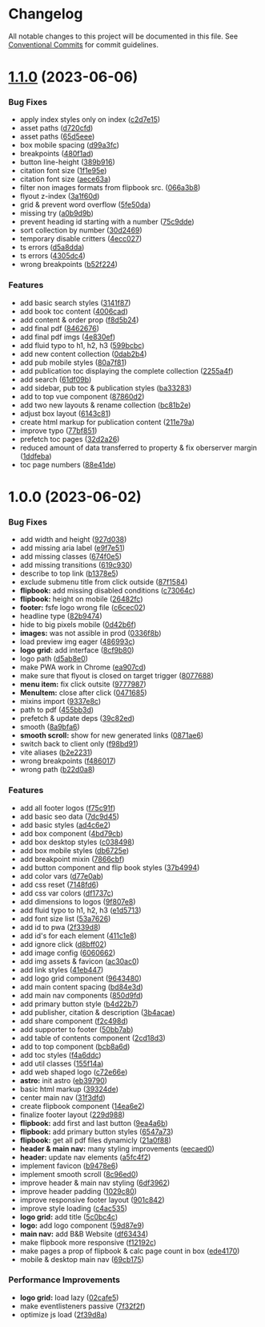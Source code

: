 # Changelog

All notable changes to this project will be documented in this file. See [Conventional Commits](https://conventionalcommits.org) for commit guidelines.

# [1.1.0](https://github.com/bitsundbaeume/publication2023/compare/v1.0.0...v1.1.0) (2023-06-06)


### Bug Fixes

* apply index styles only on index ([c2d7e15](https://github.com/bitsundbaeume/publication2023/commit/c2d7e15a2d09e73d9bb4716018fbc9950ca6bfd5))
* asset paths ([d720cfd](https://github.com/bitsundbaeume/publication2023/commit/d720cfd858733301abf60dd172047083997f4450))
* asset paths ([65d5eee](https://github.com/bitsundbaeume/publication2023/commit/65d5eee72151093473b16d6d61021a92dde3edb6))
* box mobile spacing ([d99a3fc](https://github.com/bitsundbaeume/publication2023/commit/d99a3fc6d913c4ffb74f8a2aeeceda432b5a3df8))
* breakpoints ([480f1ad](https://github.com/bitsundbaeume/publication2023/commit/480f1ad574d01ff1d1b411cfb2c36fe31f4eb1da))
* button line-height ([389b916](https://github.com/bitsundbaeume/publication2023/commit/389b916c5fdbd99a01ff482fd6a0eb08e7be95ab))
* citation font size ([1f1e95e](https://github.com/bitsundbaeume/publication2023/commit/1f1e95e9cd1434c8356e531c619c38cb291314d6))
* citation font size ([aece63a](https://github.com/bitsundbaeume/publication2023/commit/aece63a00e757fc977a2b12b5bd285fe9e8dbbdc))
* filter non images formats from flipbook src. ([066a3b8](https://github.com/bitsundbaeume/publication2023/commit/066a3b828a5b4404441a5e1b28006868b85019e8))
* flyout z-index ([3a1f60d](https://github.com/bitsundbaeume/publication2023/commit/3a1f60d705879fa213e4ac489857dffca8524023))
* grid & prevent word overflow ([5fe50da](https://github.com/bitsundbaeume/publication2023/commit/5fe50dad76d72b34493e6c71e7a0374bbc5cddcc))
* missing try ([a0b9d9b](https://github.com/bitsundbaeume/publication2023/commit/a0b9d9bd497446e1287034ac1a4316d5b3b50f9b))
* prevent heading id starting with a number ([75c9dde](https://github.com/bitsundbaeume/publication2023/commit/75c9ddef2e7461b91cc607652d85c331e760f267))
* sort collection by number ([30d2469](https://github.com/bitsundbaeume/publication2023/commit/30d246997db60fa2bd1ae8616c1e5195407c0668))
* temporary disable critters ([4ecc027](https://github.com/bitsundbaeume/publication2023/commit/4ecc0278d184c24dd3909f67bb014ddb559ccc93))
* ts errors ([d5a8dda](https://github.com/bitsundbaeume/publication2023/commit/d5a8dda4165bd87aad92fbdf214d51ec85995b32))
* ts errors ([4305dc4](https://github.com/bitsundbaeume/publication2023/commit/4305dc48c412f349aa414c34fd001bc2a355144a))
* wrong breakpoints ([b52f224](https://github.com/bitsundbaeume/publication2023/commit/b52f22446c8d0cc66bf39dc16bb50549708f0723))


### Features

* add basic search styles ([3141f87](https://github.com/bitsundbaeume/publication2023/commit/3141f87778f3eea692a4e234e6df4a97121a4b9c))
* add book toc content ([4006cad](https://github.com/bitsundbaeume/publication2023/commit/4006cad362925794e461a45d7a625ff766b63ca7))
* add content & order prop ([f8d5b24](https://github.com/bitsundbaeume/publication2023/commit/f8d5b242933eb0a226b351eb532114ba5d025882))
* add final pdf ([8462676](https://github.com/bitsundbaeume/publication2023/commit/8462676648b64cda9b6e0b57d55e8e410ef12052))
* add final pdf imgs ([4e830ef](https://github.com/bitsundbaeume/publication2023/commit/4e830ef8edac2123a40b8bdb8e66402fcea16bb8))
* add fluid typo to h1, h2, h3 ([599bcbc](https://github.com/bitsundbaeume/publication2023/commit/599bcbc5aab81c12d8b966c83d484a9555aa25ae))
* add new content collection ([0dab2b4](https://github.com/bitsundbaeume/publication2023/commit/0dab2b495552f9ed75dcbe5c47ce4853dba4720a))
* add pub mobile styles ([80a7f81](https://github.com/bitsundbaeume/publication2023/commit/80a7f81871e8e8c438e632f60b996331b8b98a26))
* add publication toc displaying the complete collection ([2255a4f](https://github.com/bitsundbaeume/publication2023/commit/2255a4fb5b288607119112090a16815385fb76b2))
* add search ([61df09b](https://github.com/bitsundbaeume/publication2023/commit/61df09bf106d0b4108b0edda73b3ad016c396e1f))
* add sidebar, pub toc & publication styles ([ba33283](https://github.com/bitsundbaeume/publication2023/commit/ba33283c6b3c1483e5e3dca0c0d44b9f9569afeb))
* add to top vue component ([87860d2](https://github.com/bitsundbaeume/publication2023/commit/87860d292c5b5efee86f71adf40331ac00dfa9c8))
* add two new layouts & rename collection ([bc81b2e](https://github.com/bitsundbaeume/publication2023/commit/bc81b2e3f56f6e3ba33026bf131cfad848411631))
* adjust box layout ([6143c81](https://github.com/bitsundbaeume/publication2023/commit/6143c81c0ffa75d6b9a61d76b7a39bd5755de61c))
* create html markup for publication content ([211e79a](https://github.com/bitsundbaeume/publication2023/commit/211e79a24528b395e739ab3194f543c3ed74dbb0))
* improve typo ([77bf851](https://github.com/bitsundbaeume/publication2023/commit/77bf851b7a8612c01bfa8ca861892e60f8cc4158))
* prefetch toc pages ([32d2a26](https://github.com/bitsundbaeume/publication2023/commit/32d2a266f8ec045ed7e108ae56952caad11d9fd2))
* reduced amount of data transferred to property & fix oberserver margin ([1ddfeba](https://github.com/bitsundbaeume/publication2023/commit/1ddfebaf2eb5b51861af474387e39ff95e5e4407))
* toc page numbers ([88e41de](https://github.com/bitsundbaeume/publication2023/commit/88e41de4a01d7a81f146eb179720bd83175ece40))

# 1.0.0 (2023-06-02)


### Bug Fixes

*  add width and height ([927d038](https://github.com/bitsundbaeume/publication2023/commit/927d0383ba1e0ed0e1ddd952f1013bd8e77a93ed))
* add missing aria label ([e9f7e51](https://github.com/bitsundbaeume/publication2023/commit/e9f7e51ee8b755b8c62b105a81e8691eddc1b06d))
* add missing classes ([674f0e5](https://github.com/bitsundbaeume/publication2023/commit/674f0e51a59a3bbaf767b83a9dbd7b282d700108))
* add missing transitions ([619c930](https://github.com/bitsundbaeume/publication2023/commit/619c9308e06953b9c17f2e6d87056a5f95c08cce))
* describe to top link ([b1378e5](https://github.com/bitsundbaeume/publication2023/commit/b1378e521767b1696100dbf1b108a1717e54dd22))
* exclude submenu title from click outside ([87f1584](https://github.com/bitsundbaeume/publication2023/commit/87f15846fac03fbc5e8ddc0ddb81ff62960d372a))
* **flipbook:** add missing disabled conditions ([c73064c](https://github.com/bitsundbaeume/publication2023/commit/c73064c9e48ef5fb4d971327f692ad17632d685b))
* **flipbook:** height on mobile ([26482fc](https://github.com/bitsundbaeume/publication2023/commit/26482fc90a9954404bdba2903ea819e6ef326bb0))
* **footer:** fsfe logo wrong file ([c6cec02](https://github.com/bitsundbaeume/publication2023/commit/c6cec020e93aae236317889fc246bc0dc36fe4d7))
* headline type ([82b9474](https://github.com/bitsundbaeume/publication2023/commit/82b94742ceb5c8f4997ab94a7b9e2dfda97f9101))
* hide to big pixels mobile ([0d42b6f](https://github.com/bitsundbaeume/publication2023/commit/0d42b6fe3320ca31be4e4d2d441f9e5f5d6adacc))
* **images:** was not assible in prod ([0336f8b](https://github.com/bitsundbaeume/publication2023/commit/0336f8ba1f4ddecb3ab2a23f81b992b1116bf4ae))
* load preview img eager ([486993c](https://github.com/bitsundbaeume/publication2023/commit/486993c0ac2b44d76b8c2d6dc32c4c98be406960))
* **logo grid:** add interface ([8cf9b80](https://github.com/bitsundbaeume/publication2023/commit/8cf9b80a4059794954c4c8bf9ff904b21ccc2508))
* logo path ([d5ab8e0](https://github.com/bitsundbaeume/publication2023/commit/d5ab8e0c2e904161f480e52e180b3e2602d8a48f))
* make PWA work in Chrome ([ea907cd](https://github.com/bitsundbaeume/publication2023/commit/ea907cde4bff2d39dc63a41ca6c98cb6971838cb))
* make sure that flyout is closed on target trigger ([8077688](https://github.com/bitsundbaeume/publication2023/commit/807768832f2e0bcb798c8521323a892abf403444))
* **menu item:** fix click outsite ([9777987](https://github.com/bitsundbaeume/publication2023/commit/9777987b6b74313658b969ca49a1339f76d78bd2))
* **MenuItem:** close after click ([0471685](https://github.com/bitsundbaeume/publication2023/commit/04716851a93ad9965ccefc20a837272fb272092c))
* mixins import ([9337e8c](https://github.com/bitsundbaeume/publication2023/commit/9337e8cb102e1c4d8cf567c2f29b2ae206bcabee))
* path to pdf ([455bb3d](https://github.com/bitsundbaeume/publication2023/commit/455bb3db125991aaa25597f9978f126f846ea5ad))
* prefetch & update deps ([39c82ed](https://github.com/bitsundbaeume/publication2023/commit/39c82ede274e7f6139663e6eae7ff84aea6062ca))
* smooth ([8a9bfa6](https://github.com/bitsundbaeume/publication2023/commit/8a9bfa695a8046ac75d51b2a3873cc1fdca4de29))
* **smooth scroll:** show for new generated links ([0871ae6](https://github.com/bitsundbaeume/publication2023/commit/0871ae64367aa2a2aa3428e3eb342bd4cac6586d))
* switch back to client only ([f98bd91](https://github.com/bitsundbaeume/publication2023/commit/f98bd91f3ec8972203b007d8e018cf8b39bf4ccb))
* vite aliases ([b2e2231](https://github.com/bitsundbaeume/publication2023/commit/b2e223121f9eeeafe1d45480a3b6e8fc2544a2f4))
* wrong breakpoints ([f486017](https://github.com/bitsundbaeume/publication2023/commit/f48601756ddb0cfbc4507fb7ebf317f608516005))
* wrong path ([b22d0a8](https://github.com/bitsundbaeume/publication2023/commit/b22d0a8d3d2c4577ed6d99c52ebd9b69a96bb5eb))


### Features

* add all footer logos ([f75c91f](https://github.com/bitsundbaeume/publication2023/commit/f75c91f6e393c298e20c754e29964f53336c176c))
* add basic seo data ([7dc9d45](https://github.com/bitsundbaeume/publication2023/commit/7dc9d45d05c3dce8e92872d404a4b018cfbb207e))
* add basic styles ([ad4c6e2](https://github.com/bitsundbaeume/publication2023/commit/ad4c6e259a19a6484917890f8995f25b6c6cf117))
* add box component ([4bd79cb](https://github.com/bitsundbaeume/publication2023/commit/4bd79cb2087154f092ac655b317e4f992fe67e73))
* add box desktop styles ([c038498](https://github.com/bitsundbaeume/publication2023/commit/c038498084fd2af319f6d839630b0daee6c4ee15))
* add box mobile styles ([db6725e](https://github.com/bitsundbaeume/publication2023/commit/db6725e121c7a8b888851afecb71c6013ab0b990))
* add breakpoint mixin ([7866cbf](https://github.com/bitsundbaeume/publication2023/commit/7866cbf179d577069c12b0fbb7ab76a1ca4eafe6))
* add button component and flip book styles ([37b4994](https://github.com/bitsundbaeume/publication2023/commit/37b4994a5e5655c812d5e936628cd60d3d5c5fb2))
* add color vars ([d77e0ab](https://github.com/bitsundbaeume/publication2023/commit/d77e0ab3f2fb519c913e91433871eb63ac895821))
* add css reset ([7148fd6](https://github.com/bitsundbaeume/publication2023/commit/7148fd6558ee4babf005c63da0dd5ec65cbd4560))
* add css var colors ([df1737c](https://github.com/bitsundbaeume/publication2023/commit/df1737cedb6aba7b4d288b89896d72b50e3ca7f8))
* add dimensions to logos ([9f807e8](https://github.com/bitsundbaeume/publication2023/commit/9f807e8259800367ea565be784662f33bdb4c51b))
* add fluid typo to h1, h2, h3 ([e1d5713](https://github.com/bitsundbaeume/publication2023/commit/e1d5713bd05835798e1363aa32feb05e7ffcd20f))
* add font size list ([53a7626](https://github.com/bitsundbaeume/publication2023/commit/53a7626af3d8037c92a5baff62102f01e4d2ca37))
* add id to pwa ([2f339d8](https://github.com/bitsundbaeume/publication2023/commit/2f339d8a99b14af7578ca932ef1a94de94a1463b))
* add id's for each element ([411c1e8](https://github.com/bitsundbaeume/publication2023/commit/411c1e8fba2226175ff9dabf27ddd33a7a895a66))
* add ignore click ([d8bff02](https://github.com/bitsundbaeume/publication2023/commit/d8bff02f5336f10282bd4689b6721f51cbdf3e9d))
* add image config ([6060662](https://github.com/bitsundbaeume/publication2023/commit/6060662626fd3844e69c37eaedfd2a9777f0f74c))
* add img assets & favicon ([ac30ac0](https://github.com/bitsundbaeume/publication2023/commit/ac30ac091f9113f444ace3d9adbc8efeb54c87bd))
* add link styles ([41eb447](https://github.com/bitsundbaeume/publication2023/commit/41eb447a45aa9d5f3118835d72cebd899d384936))
* add logo grid component ([9643480](https://github.com/bitsundbaeume/publication2023/commit/96434806e0fa84578720c49d319ebf5f8f3336c9))
* add main content spacing ([bd84e3d](https://github.com/bitsundbaeume/publication2023/commit/bd84e3d8269646ed6186bef5e39c4ddd1f208947))
* add main nav components ([850d9fd](https://github.com/bitsundbaeume/publication2023/commit/850d9fdf161b3aa11a19cce2f5cab8c05cd37c4c))
* add primary button style ([b4d22b7](https://github.com/bitsundbaeume/publication2023/commit/b4d22b7eb0b0b77f990c674c1ee5430d34251b9b))
* add publisher, citation & description ([3b4acae](https://github.com/bitsundbaeume/publication2023/commit/3b4acae090d4926abe508c6da940a611cd91b31c))
* add share component ([f2c498d](https://github.com/bitsundbaeume/publication2023/commit/f2c498dc081381d6e5ce2795e8c2b27103551de4))
* add supporter to footer ([50bb7ab](https://github.com/bitsundbaeume/publication2023/commit/50bb7abe01476954303bf6fc2245ca620c54f57d))
* add table of contents component ([2cd18d3](https://github.com/bitsundbaeume/publication2023/commit/2cd18d384d4a6fb562b7000b1c7b56c029a546bc))
* add to top component ([bcb8a6d](https://github.com/bitsundbaeume/publication2023/commit/bcb8a6d215304bd3abfb4f3ce7592f6155b31fa9))
* add toc styles ([f4a6ddc](https://github.com/bitsundbaeume/publication2023/commit/f4a6ddcf85d231c33131e6c6aa525932042cc70b))
* add util classes ([155f14a](https://github.com/bitsundbaeume/publication2023/commit/155f14a8c6bcc72d4b9dfe4d531c6fafb358e2ea))
* add web shaped logo ([c72e66e](https://github.com/bitsundbaeume/publication2023/commit/c72e66e2eb8492e2ab0b9a1fb343f8bdb9ab461d))
* **astro:** init astro ([eb39790](https://github.com/bitsundbaeume/publication2023/commit/eb3979007f651045725985608104fd39183774f9))
* basic html markup ([39324de](https://github.com/bitsundbaeume/publication2023/commit/39324def363370cb008ea24873b2332365575704))
* center main nav ([31f3dfd](https://github.com/bitsundbaeume/publication2023/commit/31f3dfdf396bc955144eaf87b9fbcd06274f49d8))
* create flipbook component ([14ea6e2](https://github.com/bitsundbaeume/publication2023/commit/14ea6e26cd0e825662ddbfe84349b87d394312c5))
* finalize footer layout ([229d988](https://github.com/bitsundbaeume/publication2023/commit/229d9886c4715cd793d127eff9b75326e9fc04c7))
* **flipbook:** add first and last button ([9ea4a6b](https://github.com/bitsundbaeume/publication2023/commit/9ea4a6b40baced1d7f70beb833215e941b8c6304))
* **flipbook:** add primary button styles ([6547a73](https://github.com/bitsundbaeume/publication2023/commit/6547a735b4a752f4f3a624c898e4426594435a58))
* **flipbook:** get all pdf files dynamicly ([21a0f88](https://github.com/bitsundbaeume/publication2023/commit/21a0f88b454a5406a74d3ebe7a256a69942a3561))
* **header & main nav:** many styling improvements ([eecaed0](https://github.com/bitsundbaeume/publication2023/commit/eecaed094602a6c086955086c6edfcb742186157))
* **header:** update nav elements ([a5fc4f2](https://github.com/bitsundbaeume/publication2023/commit/a5fc4f2fe9135922929e0644cccf9f8f93f96b0d))
* implement favicon ([b9478e6](https://github.com/bitsundbaeume/publication2023/commit/b9478e62b2e746e0c73f416d0434b152f69e5606))
* implement smooth scroll ([8c96ed0](https://github.com/bitsundbaeume/publication2023/commit/8c96ed0dc520ea37233689327e9682707cd283df))
* improve header & main nav styling ([6df3962](https://github.com/bitsundbaeume/publication2023/commit/6df3962d86ce6c3898fc0534a3f3cfabc911afef))
* improve header padding ([1029c80](https://github.com/bitsundbaeume/publication2023/commit/1029c8056f9c3c80832f350a872db2ba868d7287))
* improve responsive footer layout ([901c842](https://github.com/bitsundbaeume/publication2023/commit/901c842d19e60a95b1fb0930b918e5d74c853440))
* improve style loading ([c4ac535](https://github.com/bitsundbaeume/publication2023/commit/c4ac5356ddd6dbf314349c81e4e1b4a62d953a1f))
* **logo grid:** add title ([5c0bc4c](https://github.com/bitsundbaeume/publication2023/commit/5c0bc4ccfdb2c450314af0e42a8ddc10be245c67))
* **logo:** add logo component ([59d87e9](https://github.com/bitsundbaeume/publication2023/commit/59d87e97060c341a8268e5dd82d501635012be5d))
* **main nav:** add B&B Website ([df63434](https://github.com/bitsundbaeume/publication2023/commit/df6343444a2551c14ff25b12036bb46beaa96a8a))
* make flipbook more responsive ([f12192c](https://github.com/bitsundbaeume/publication2023/commit/f12192c8dacc5192854068457fafe373b83d61fc))
* make pages a prop of flipbook & calc page count in box ([ede4170](https://github.com/bitsundbaeume/publication2023/commit/ede41704b139d2aba44f0047a5bef5a6f3264547))
* mobile & desktop main nav ([69cb175](https://github.com/bitsundbaeume/publication2023/commit/69cb17535dc62f48e013fa7001dbef234cd1dff5))


### Performance Improvements

* **logo grid:** load lazy ([02cafe5](https://github.com/bitsundbaeume/publication2023/commit/02cafe5ecbf5c5a2628f9058404fb75783350cb9))
* make eventlisteners passive ([7f32f2f](https://github.com/bitsundbaeume/publication2023/commit/7f32f2f5e9405d7725aa4730af02c6f589b0a387))
* optimize js load ([2f39d8a](https://github.com/bitsundbaeume/publication2023/commit/2f39d8afb286c16c4e2262517c15e92c0c0cd23a))
